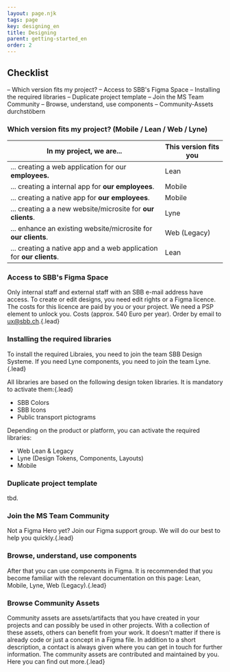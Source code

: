 ```yaml
---
layout: page.njk
tags: page
key: designing_en
title: Designing
parent: getting-started_en
order: 2
---
```



## Checklist
– <sbb-link variant="inline" type="button" href="#variant">Which version fits my project?</sbb-link>
– <sbb-link variant="inline" type="button" href="#figma-space">Access to SBB's Figma Space</sbb-link>
– <sbb-link variant="inline" type="button" href="#install-libraries">Installing the required libraries</sbb-link>
– <sbb-link variant="inline" type="button" href="#duplicate-template">Duplicate project template</sbb-link>
– <sbb-link variant="inline" type="button" href="#enter-community">Join the MS Team Community</sbb-link>
– <sbb-link variant="inline" type="button" href="#use-components">Browse, understand, use components</sbb-link>
– <sbb-link variant="inline" type="button" href="#community-assets">Community-Assets durchstöbern</sbb-link>

<a id="variant"></a>

### Which version fits my project? (Mobile / Lean / Web / Lyne) 
| In my project, we are...                                            | This version fits you                                                                                      |
|---------------------------------------------------------------------|------------------------------------------------------------------------------------------------------------|
| ... creating a web application for our **employees.**               | <sbb-link variant="inline" type="button" href="/{{page.lang}}/design-system/lean/overview/">Lean</sbb-link>| 
| ... creating a internal app for **our employees**.                  | <sbb-link variant="inline" type="button" href="/{{page.lang}}/design-system/mobile/overview/">Mobile</sbb-link>|
| ... creating a native app for **our employees**.                    | <sbb-link variant="inline" type="button" href="/{{page.lang}}/design-system/mobile/overview/">Mobile</sbb-link>|
| ... creating a a new website/microsite for **our clients**.         | <sbb-link variant="inline" type="button" href="/{{page.lang}}/design-system/lyne/overview/">Lyne</sbb-link>|
| ... enhance an existing website/microsite for **our clients**.      | <sbb-link variant="inline" type="button" href="/{{page.lang}}/design-system/legacy/overview/">Web (Legacy)</sbb-link>|
| ... creating a native app and a web application for **our clients**.| <sbb-link variant="inline" type="button" href="/{{page.lang}}/design-system/lean/overview/">Lean</sbb-link>| & <sbb-link variant="inline" type="button" href="/{{page.lang}}/design-system/mobile/overview/">Mobile</sbb-link>|

<a id="figma-space"></a>

### Access to SBB's Figma Space 
Only internal staff and external staff with an SBB e-mail address have access. 
To create or edit designs, you need edit rights or a Figma licence. The costs for this licence are paid by you or your project. We need a PSP element to unlock you. Costs (approx. 540 Euro per year).
Order by email to <sbb-link variant="inline" type="button" href="mailto:ux@sbb.ch">ux@sbb.ch</sbb-link>.{.lead}

<a id="install-libraries"></a>

### Installing the required libraries 
To install the required Libraies, you need to join the team <sbb-link variant="inline" type="button" target="_blank" href="https://www.figma.com/files/937035332175966726/team/1016730059889367563">SBB Design Systeme</sbb-link>. If you need Lyne components, you need to join the team <sbb-link variant="inline" type="button" target="_blank" href="https://www.figma.com/files/937035332175966726/team/877917807932767158">Lyne</sbb-link>.{.lead}

All libraries are based on the following design token libraries. It is mandatory to activate them:{.lead}
- <sbb-link variant="inline" type="button" target="_blank" href="https://www.figma.com/file/MN4unbOECrOGJ2bKxgYZI1/SBB-Colors?t=gMc333VEVkr5hjze-1">SBB Colors</sbb-link>  
- <sbb-link variant="inline" type="button" target="_blank" href="https://www.figma.com/file/UQBd7cHKav0hr9oXYp7opJ/SBB-Icons?t=gMc333VEVkr5hjze-1">SBB Icons</sbb-link>   
- <sbb-link variant="inline" type="button" target="_blank" href="https://www.figma.com/file/el6W0pbvl6BRgaiPZ5NFqE/SBB-Pictograms?t=gMc333VEVkr5hjze-1">Public transport pictograms</sbb-link>

Depending on the product or platform, you can activate the required libraries:

- <sbb-link variant="inline" type="button" target="_blank" href="https://www.figma.com/file/rFH1tRfynj4OtGjAqTxxC2/Web?t=gMc333VEVkr5hjze-1">Web Lean & Legacy</sbb-link>
- Lyne (<sbb-link variant="inline" type="button" target="_blank" href="https://www.figma.com/file/mWknI2rC5DJmOgRO61WKai/Lyne-Design-Tokens?t=gMc333VEVkr5hjze-1">Design Tokens</sbb-link>, <sbb-link variant="inline" type="button" target="_blank" href="https://www.figma.com/file/9r6xSfNmEfCFxl1yFYedrj/Lyne-Components?t=gMc333VEVkr5hjze-1">Components</sbb-link>, <sbb-link variant="inline" type="button" target="_blank" href="https://www.figma.com/file/NUX79tafHqkptULT7QLQ0n/Lyne-Layouts?t=gMc333VEVkr5hjze-1">Layouts</sbb-link>)
- <sbb-link variant="inline" type="button" target="_blank" href="https://www.figma.com/file/WOtLIam1xwrqcgnAITsEhV/Design-System-Mobile?t=gMc333VEVkr5hjze-1">Mobile</sbb-link>


<a id="duplicate-template"></a>

### Duplicate project template 
tbd.

<a id="enter-community"></a>

### Join the MS Team Community 
Not a Figma Hero yet? Join our <sbb-link variant="inline" type="button" target="_blank" href="https://teams.microsoft.com/l/channel/19%3ac23a8ec66e74476895665eaef367be78%40thread.skype/Figma%2520Selbsthilfegruppe?groupId=6dcd0a69-d490-423c-b318-ea2b5e6d3b7b&tenantId=2cda5d11-f0ac-46b3-967d-af1b2e1bd01a">Figma support group</sbb-link>. We will do our best to help you quickly.{.lead}

<a id="use-components"></a>

### Browse, understand, use components
After that you can use components in Figma. It is recommended that you become familiar with the relevant documentation on this page: <sbb-link variant="inline" type="button" href="/{page.lang}}/design-system/lean/overview/">Lean</sbb-link>, <sbb-link variant="inline" type="button" href="/{page. lang}}/design-system/mobile/overview/">Mobile</sbb-link>, <sbb-link variant="inline" type="button" href="/{page.lang}}/design-system/lyne/overview/">Lyne</sbb-link>, <sbb-link variant="inline" type="button" href="/{page.lang}}/design-system/legacy/overview/">Web (Legacy)</sbb-link>.{.lead}

<a id="community-assets"></a>

### Browse Community Assets 
Community assets are assets/artifacts that you have created in your projects and can possibly be used in other projects. With a collection of these assets, others can benefit from your work. It doesn't matter if there is already code or just a concept in a Figma file. In addition to a short description, a contact is always given where you can get in touch for further information. The community assets are contributed and maintained by you. <sbb-link variant="inline" type="button" href="/{page.lang}}/design-system/community-assets/catalogue/">Here</sbb-link> you can find out more.{.lead}
